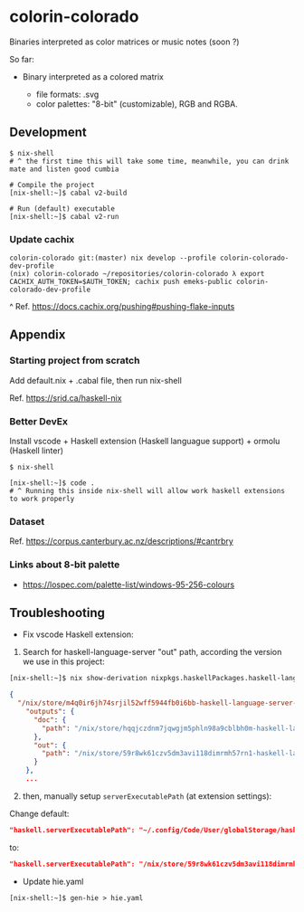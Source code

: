 # colorin-colorado

Binaries interpreted as color matrices or music notes (soon ?)

So far:

- Binary interpreted as a colored matrix

  - file formats: .svg
  - color palettes: "8-bit" (customizable), RGB and RGBA.

## Development

```
$ nix-shell
# ^ the first time this will take some time, meanwhile, you can drink mate and listen good cumbia

# Compile the project
[nix-shell:~]$ cabal v2-build

# Run (default) executable
[nix-shell:~]$ cabal v2-run
```

### Update cachix

```
colorin-colorado git:(master) nix develop --profile colorin-colorado-dev-profile
(nix) colorin-colorado ~/repositories/colorin-colorado λ export CACHIX_AUTH_TOKEN=$AUTH_TOKEN; cachix push emeks-public colorin-colorado-dev-profile 
```

^ Ref. https://docs.cachix.org/pushing#pushing-flake-inputs

## Appendix

### Starting project from scratch

Add default.nix + .cabal file, then run nix-shell

Ref. https://srid.ca/haskell-nix 

### Better DevEx

Install vscode + Haskell extension (Haskell languague support) + ormolu (Haskell linter)

```
$ nix-shell

[nix-shell:~]$ code .
# ^ Running this inside nix-shell will allow work haskell extensions to work properly
```

### Dataset

Ref. https://corpus.canterbury.ac.nz/descriptions/#cantrbry

### Links about 8-bit palette

- https://lospec.com/palette-list/windows-95-256-colours

## Troubleshooting

- Fix vscode Haskell extension:

1. Search for haskell-language-server "out" path, according the version we use in this project:

```bash
[nix-shell:~]$ nix show-derivation nixpkgs.haskellPackages.haskell-language-server
```

```json
{
  "/nix/store/m4q0ir6jh74srjil52wff5944fb0i6bb-haskell-language-server-1.1.0.0.drv": {
    "outputs": {
      "doc": {
        "path": "/nix/store/hqqjczdnm7jqwgjm5phln98a9cblbh0m-haskell-language-server-1.1.0.0-doc"
      },
      "out": {
        "path": "/nix/store/59r8wk61czv5dm3avi118dimrmh57rn1-haskell-language-server-1.1.0.0"
      }
    },
    ...
```

2. then, manually setup `serverExecutablePath` (at extension settings):

Change default:

```json
"haskell.serverExecutablePath": "~/.config/Code/User/globalStorage/haskell.haskell/haskell-language-server-1.6.1.0-linux-8.8.4"
```

to:

```json
"haskell.serverExecutablePath": "/nix/store/59r8wk61czv5dm3avi118dimrmh57rn1-haskell-language-server-1.1.0.0/bin/haskell-language-server-8.10"
```

- Update hie.yaml

```
[nix-shell:~]$ gen-hie > hie.yaml
```